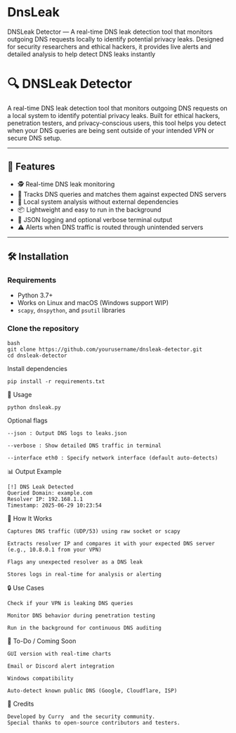 # DnsLeak
DNSLeak Detector — A real-time DNS leak detection tool that monitors outgoing DNS requests locally to identify potential privacy leaks. Designed for security researchers and ethical hackers, it provides live alerts and detailed analysis to help detect DNS leaks instantly

# 🔍 DNSLeak Detector

A real-time DNS leak detection tool that monitors outgoing DNS requests on a local system to identify potential privacy leaks. Built for ethical hackers, penetration testers, and privacy-conscious users, this tool helps you detect when your DNS queries are being sent outside of your intended VPN or secure DNS setup.

---

## 🚀 Features

- 🕵️ Real-time DNS leak monitoring
- 📡 Tracks DNS queries and matches them against expected DNS servers
- 🧠 Local system analysis without external dependencies
- 📦 Lightweight and easy to run in the background
- 📁 JSON logging and optional verbose terminal output
- ⚠️ Alerts when DNS traffic is routed through unintended servers

---

## 🛠️ Installation

### Requirements

- Python 3.7+
- Works on Linux and macOS (Windows support WIP)
- `scapy`, `dnspython`, and `psutil` libraries

### Clone the repository

    bash
    git clone https://github.com/yourusername/dnsleak-detector.git
    cd dnsleak-detector

Install dependencies 

    pip install -r requirements.txt

🧪 Usage

    python dnsleak.py


Optional flags

    --json : Output DNS logs to leaks.json

    --verbose : Show detailed DNS traffic in terminal

    --interface eth0 : Specify network interface (default auto-detects)

📊 Output Example

    [!] DNS Leak Detected
    Queried Domain: example.com
    Resolver IP: 192.168.1.1
    Timestamp: 2025-06-29 10:23:54

🧠 How It Works

    Captures DNS traffic (UDP/53) using raw socket or scapy

    Extracts resolver IP and compares it with your expected DNS server (e.g., 10.8.0.1 from your VPN)

    Flags any unexpected resolver as a DNS leak

    Stores logs in real-time for analysis or alerting

🔒 Use Cases

    Check if your VPN is leaking DNS queries

    Monitor DNS behavior during penetration testing

    Run in the background for continuous DNS auditing


🧩 To-Do / Coming Soon

    GUI version with real-time charts

    Email or Discord alert integration

    Windows compatibility

    Auto-detect known public DNS (Google, Cloudflare, ISP)

🙌 Credits

    Developed by Curry  and the security community.
    Special thanks to open-source contributors and testers.
